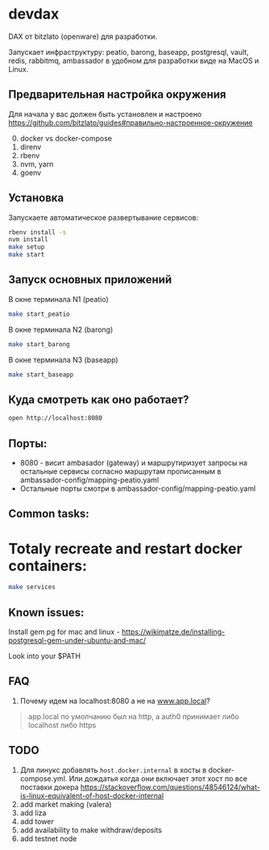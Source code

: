 # devdax

DAX от bitzlato (openware) для разработки.

Запускает инфраструктуру: peatio, barong, baseapp, postgresql, vault, redis,
rabbitmq, ambassador в удобном для разработки виде на MacOS и Linux.

## Предварительная настройка окружения

Для начала у вас должен быть установлен и настроено https://github.com/bitzlato/guides#правильно-настроенное-окружение

0) docker vs docker-compose
1) direnv
2) rbenv
3) nvm, yarn
4) goenv

## Установка

Запускаете автоматическое развертывание сервисов:

```bash
rbenv install -s
nvm install
make setup
make start
```

## Запуск основных приложений

В окне терминала N1 (peatio)

```bash
make start_peatio
```

В окне терминала N2 (barong)

```bash
make start_barong
```

В окне терминала N3 (baseapp)

```bash
make start_baseapp
```

## Куда смотреть как оно работает?

```bash
open http://localhost:8080
```

## Порты:

* 8080 - висит ambasador (gateway) и маршрутиризует запросы на остальные
  сервисы согласно маршрутам прописанным в ambassador-config/mapping-peatio.yaml
* Остальные порты смотри в ambassador-config/mapping-peatio.yaml 

## Common tasks:

# Totaly recreate and restart docker containers:

```bash
make services
```

## Known issues:

Install gem pg for mac and linux - https://wikimatze.de/installing-postgresql-gem-under-ubuntu-and-mac/

Look into your $PATH


## FAQ

1. Почему идем на localhost:8080 а не на www.app.local?

> app.local по умолчанию был на http, а auth0 принимает либо localhost либо https


## TODO 

1. Для линукс добавлять `host.docker.internal` в хосты в docker-compose.yml. Или дождатья когда они включает этот хост по все поставки докера https://stackoverflow.com/questions/48546124/what-is-linux-equivalent-of-host-docker-internal
2. add market making (valera)
3. add liza
4. add tower
5. add availability to make withdraw/deposits
6. add testnet node
